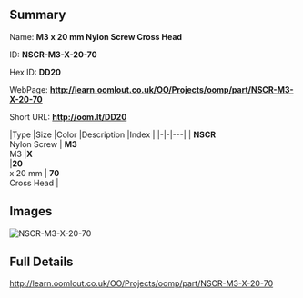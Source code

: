 

## Summary
 
Name: __M3 x 20 mm Nylon Screw Cross Head__

ID: __NSCR-M3-X-20-70__

Hex ID: __DD20__

WebPage: __http://learn.oomlout.co.uk/OO/Projects/oomp/part/NSCR-M3-X-20-70__

Short URL: __http://oom.lt/DD20__


|Type   |Size   |Color   |Description   |Index   |
|-|-|---|
| __NSCR__ <br>Nylon Screw  | __M3__<br>M3   |__X__<br>    |__20__<br>x 20 mm    | __70__<br> Cross Head |


## Images
![NSCR-M3-X-20-70](http://oomlout.com/oomp-gen/parts/NSCR-M3-X-20-70/NSCR-M3-X-20-70_420.jpg)

## Full Details

 http://learn.oomlout.co.uk/OO/Projects/oomp/part/NSCR-M3-X-20-70

